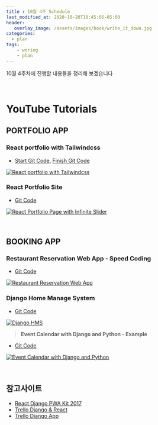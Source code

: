```yaml
---
title : 10월 4주 Schedule
last_modified_at: 2020-10-20T10:45:06-05:00
header:
   overlay_image: /assets/images/book/write_it_down.jpg
categories:
  - plan
tags: 
    - woring
    - plan
---
```


10월 4주차에 진행할 내용들을 정리해 보겠습니다

<br />

# **YouTube Tutorials**

## **PORTFOLIO APP**

### **React portfolio with Tailwindcss**

- [Start Git Code](https://github.com/Chensokheng/portfolio-beginner/tree/starter), [Finish Git Code](https://github.com/Chensokheng/portfolio-beginner/tree/finish)

[![React portfolio with Tailwindcss](https://i.ytimg.com/vi/8vQeMZbUt98/hqdefault.jpg?sqp=-oaymwEYCKgBEF5IVfKriqkDCwgBFQAAiEIYAXAB&rs=AOn4CLAA9pnW2EfUG0VLY0R3ExJw1XQrpA)](https://youtu.be/8vQeMZbUt98)

### **React Portfolio Site**

- [Git Code](https://github.com/bekamais/react-portfolio-slider)

[![React Portfolio Page with Infinite Slider](https://i.ytimg.com/vi/GlIRK_t716g/hqdefault.jpg?sqp=-oaymwEYCKgBEF5IVfKriqkDCwgBFQAAiEIYAXAB&rs=AOn4CLD3iYAQ_XQXs0N5akCNIaXdUuJALA)](https://youtu.be/GlIRK_t716g)

<br/>

## **BOOKING APP**

### **Restaurant Reservation Web App - Speed Coding**

- [Git Code](https://github.com/athoutam1/Restaurant-Reservation)

[![Restaurant Reservation Web App](https://i.ytimg.com/vi/ysTjs_HYq0c/hqdefault.jpg?sqp=-oaymwEYCKgBEF5IVfKriqkDCwgBFQAAiEIYAXAB&rs=AOn4CLDnrf599s0BHlfxPxVnFVjXlan8mA)](https://youtu.be/ysTjs_HYq0c)

### **Django Home Manage System**

- [Git Code](https://github.com/Darshan4114/Django_HMS)

[![Django HMS](https://i.ytimg.com/vi/-9dhCQ7FdD0/hqdefault.jpg?sqp=-oaymwEYCKgBEF5IVfKriqkDCwgBFQAAiEIYAXAB&rs=AOn4CLAKr-oeNqrOThKkuzudMIkfyOfmpg)](https://www.youtube.com/playlist?list=PL_6Ho1hjJirn8WbY4xfVUAlcn51E4cSbY)

> **Event Calendar with Django and Python - Example**

- [Git Code](https://github.com/sajib1066/django-eventcalender)

[![Event Calendar with Django and Python](https://i.ytimg.com/vi/dy1oG_XqsgY/hqdefault.jpg?sqp=-oaymwEYCKgBEF5IVfKriqkDCwgBFQAAiEIYAXAB&rs=AOn4CLAWN_Wg9LIHsc-jxdxAMuyW_1y3wA)](https://youtu.be/dy1oG_XqsgY)

<br/>

## 참고사이트

- [React Django PWA Kit 2017](https://github.com/milooy/react-django-pwa-kit)
- [Trello Django & React](https://github.com/mlytvynchuk/Trello)
- [Trello Django App](https://github.com/YongBeomKim/Tasker)
